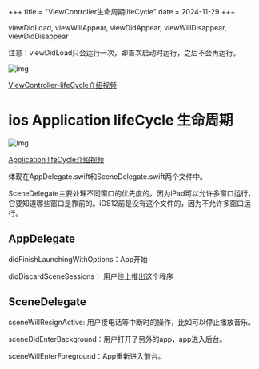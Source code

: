 +++
title = "ViewController生命周期lifeCycle"
date = 2024-11-29
+++

viewDidLoad, viewWillAppear, viewDidAppear, viewWillDisappear, viewDidDisappear

注意：viewDidLoad只会运行一次，即首次启动时运行，之后不会再运行。

![img](https://linxz-aliyun.oss-cn-shenzhen.aliyuncs.com/images/202411291602509.png)

[ViewController-lifeCycle介绍视频](https://www.bilibili.com/video/BV12F4113794?spm_id_from=333.788.player.switch&vd_source=52e547e5d9000389c9906e8cf67193c7&p=132)


# ios Application lifeCycle 生命周期

![img](https://linxz-aliyun.oss-cn-shenzhen.aliyuncs.com/images/202411291603831.png)

[Application lifeCycle介绍视频](https://www.bilibili.com/video/BV12F4113794?spm_id_from=333.788.player.switch&vd_source=52e547e5d9000389c9906e8cf67193c7&p=133)

体现在AppDelegate.swift和SceneDelegate.swift两个文件中。

SceneDelegate主要处理不同窗口的优先度的。因为iPad可以允许多窗口运行，它要知道哪些窗口是靠前的。iOS12前是没有这个文件的，因为不允许多窗口运行。

## AppDelegate

didFinishLaunchingWithOptions：App开始

didDiscardSceneSessions： 用户往上推出这个程序

## SceneDelegate

sceneWillResignActive: 用户接电话等中断时的操作，比如可以停止播放音乐。

sceneDidEnterBackground：用户打开了另外的app，app进入后台。

sceneWillEnterForeground：App重新进入前台。
